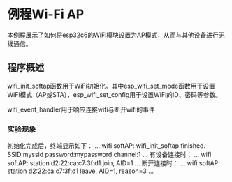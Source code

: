 # 例程Wi-Fi AP

本例程展示了如何将esp32c6的WiFi模块设置为AP模式，从而与其他设备进行无线通信。

## 程序概述

wifi_init_softap函数用于WiFi初始化。其中esp_wifi_set_mode函数用于设置WiFi模式（AP或STA），esp_wifi_set_config用于设置WiFi的ID、密码等参数。

wifi_event_handler用于响应连接wifi与断开wifi的事件

### 实验现象

初始化完成后，终端显示如下：
...
wifi softAP: wifi_init_softap finished. SSID:myssid password:mypassword channel:1
...
有设备连接时：
...
wifi softAP: station d2:22:ca:c7:3f:d1 join, AID=1
...
断开连接时：
...
wifi softAP: station d2:22:ca:c7:3f:d1 leave, AID=1, reason=3
...
